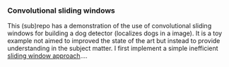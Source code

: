 ### Convolutional sliding windows
This (sub)repo has a demonstration of the use of convolutional sliding windows for building a dog detector (localizes dogs in a image). It is a toy example not aimed to improved the state of the art but instead to provide understanding in the subject matter.
I first implement a simple inefficient [sliding window approach](/sliding_window.py)....
